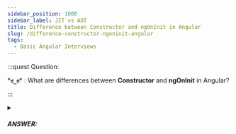 ```yaml
---
sidebar_position: 1000
sidebar_label: JIT vs AOT
title: Difference between Constructor and ngOnInit in Angular
slug: /difference-constructor-ngoninit-angular
tags:
  - Basic Angular Interviews
---
```


:::quest Question:

\***`ಠ_ಠ`**\* : 
What are differences between **Constructor** and **ngOnInit** in Angular?

:::

<details>
  <summary><h5>ANSWER:</h5></summary>

  \***`◔̯◔`**\* : 
  - **constructor** is ***part of ES6 JavaScript*** class which is executed when the class is instantiated: `new MyClass(something)`. It can be used to ***inject dependencies*** (such as services) to be used later
  - **ngOnInit** is ***part of Angular lifecycle*** which called by Angular to indicate that Angular is done creating the component. It can be used to do something once after component ready.

```ts
class ExampleComponent implement OnInit{
  constructor(private _dataService: DataService) {
    // Called first time before the ngOnInit()
  }
  ngOnInit() {
    // Called after the constructor and called  after the first ngOnChanges()
    this.dataService.getSomeData().suscribe(data => ...);
  }
}
```

</details>